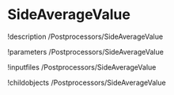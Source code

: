 <!-- MOOSE Documentation Stub: Remove this when content is added. -->

# SideAverageValue
!description /Postprocessors/SideAverageValue

!parameters /Postprocessors/SideAverageValue

!inputfiles /Postprocessors/SideAverageValue

!childobjects /Postprocessors/SideAverageValue
